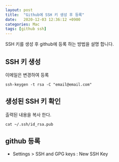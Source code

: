 ```yaml
---
layout: post
title:  "Github에 SSH 키 생성 후 등록"
date:   2020-12-03 12:36:12 +0900
categories: Mac
tags: [github ssh]
---
```


SSH 키를 생성 후 github에 등록 하는 방법을 설명 합니다.

## SSH 키 생성
이메일은 변경하여 등록
```
ssh-keygen -t rsa -C "email@email.com"
```

## 생성된 SSH 키 확인
출력된 내용을 복사 한다.
```
cat ~/.ssh/id_rsa.pub
```

## github 등록
* Settings > SSH and GPG keys : New SSH Key


